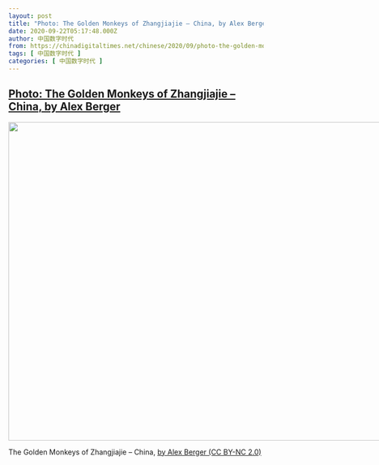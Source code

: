 ```yaml
---
layout: post
title: "Photo: The Golden Monkeys of Zhangjiajie – China, by Alex Berger"
date: 2020-09-22T05:17:48.000Z
author: 中国数字时代
from: https://chinadigitaltimes.net/chinese/2020/09/photo-the-golden-monkeys-of-zhangjiajie-china-by-alex-berger/
tags: [ 中国数字时代 ]
categories: [ 中国数字时代 ]
---
```

<!--1600751868000-->
[Photo: The Golden Monkeys of Zhangjiajie – China, by Alex Berger](https://chinadigitaltimes.net/chinese/2020/09/photo-the-golden-monkeys-of-zhangjiajie-china-by-alex-berger/)
------

<div>
<div id="attachment_656116" style="width: 1034px" class="wp-caption aligncenter"><img aria-describedby="caption-attachment-656116" loading="lazy" src="https://chinadigitaltimes.net/chinese/wp-content/blogs.dir/4/files/2020/09/zhangjiajie-1024x628.png" alt="" width="1024" height="628" class="size-large wp-image-656116" srcset="https://chinadigitaltimes.net/chinese/files/2020/09/zhangjiajie-1024x628.png 1024w, https://chinadigitaltimes.net/chinese/files/2020/09/zhangjiajie-300x184.png 300w, https://chinadigitaltimes.net/chinese/files/2020/09/zhangjiajie-768x471.png 768w, https://chinadigitaltimes.net/chinese/files/2020/09/zhangjiajie-1536x942.png 1536w, https://chinadigitaltimes.net/chinese/files/2020/09/zhangjiajie-1080x663.png 1080w, https://chinadigitaltimes.net/chinese/files/2020/09/zhangjiajie.png 2044w" sizes="(max-width: 1024px) 100vw, 1024px" /><p id="caption-attachment-656116" class="wp-caption-text">The Golden Monkeys of Zhangjiajie &#8211; China, <a href="https://www.flickr.com/photos/virtualwayfarer/50026571237/in/photolist-2jdFfJi-2jdDV35-2jdB8Ua-2jdB8Yi-2jdFg6R-2jdFgbA-2jdB95A-2jdDVoA-2jdB9bn-2jdB9fW-2jdFgvU-2jdDVDq-2jeJq1Y-2jcy8R9-2j7VYyZ-2j7RVVw-2j7VXKV-2j7VY8i-2jdFfPJ-2jdB9xV-2jdFfVk-2jdDV7d-2jdB8Xw-2jdDVgX-2jdB8H8-2jdB986-2jdB99o-2jdB9fa-2jdDVxP-2jdDVrg-2jdB9c4-2jcy98m-2jdFgs7-2jcvqY8-2jcy95q-2jczuBb-2jcy93M-2jdB9qW-2jcy98G-2jcy9aR-2jcy8iW-2jcy9c4-2jcy9bx-2jcvr7K-2jcvr6Y-2jcy8fz-2jcztSa-2jcy8p2-2jcztXa-2jcztYs">by Alex Berger (CC BY-NC 2.0)</a></p></div>
</div>

